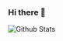 ### Hi there 👋

![Github Stats](https://github-readme-stats.vercel.app/api?username=SamuraiChamploo&show_icons=true&theme=dark&count_private=true)


<!--
**SamuraiChamploo/SamuraiChamploo** is a ✨ _special_ ✨ repository because its `README.md` (this file) appears on your GitHub profile.

Here are some ideas to get you started:

- 🔭 I’m currently working on ...
- 🌱 I’m currently learning ...
- 👯 I’m looking to collaborate on ...
- 🤔 I’m looking for help with ...
- 💬 Ask me about ...
- 📫 How to reach me: ...
- 😄 Pronouns: ...
- ⚡ Fun fact: ...
-->
